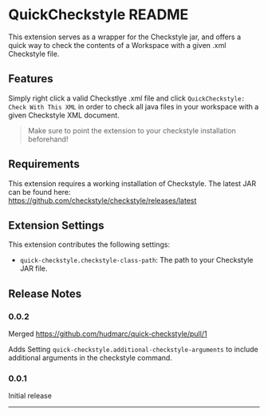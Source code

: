 # QuickCheckstyle README

This extension serves as a wrapper for the Checkstyle jar, and offers a quick way to check the contents of a Workspace with a given .xml Checkstyle file.

## Features


Simply right click a valid Checkstlye .xml file and click `QuickCheckstyle: Check With This XML` in order to check all java files in your workspace with a given Checkstyle XML document.

> Make sure to point the extension to your checkstyle installation beforehand!

## Requirements


This extension requires a working installation of Checkstyle. The latest JAR can be found here: https://github.com/checkstyle/checkstyle/releases/latest


## Extension Settings


This extension contributes the following settings:

* `quick-checkstyle.checkstyle-class-path`: The path to your Checkstyle JAR file.


## Release Notes

### 0.0.2

Merged https://github.com/hudmarc/quick-checkstyle/pull/1

Adds Setting `quick-checkstyle.additional-checkstyle-arguments` to include additional arguments in the checkstyle command.

### 0.0.1

Initial release

---

<!-- ## Following extension guidelines

Ensure that you've read through the extensions guidelines and follow the best practices for creating your extension.

* [Extension Guidelines](https://code.visualstudio.com/api/references/extension-guidelines)

## Working with Markdown

You can author your README using Visual Studio Code. Here are some useful editor keyboard shortcuts:

* Split the editor (`Cmd+\` on macOS or `Ctrl+\` on Windows and Linux).
* Toggle preview (`Shift+Cmd+V` on macOS or `Shift+Ctrl+V` on Windows and Linux).
* Press `Ctrl+Space` (Windows, Linux, macOS) to see a list of Markdown snippets.

## For more information

* [Visual Studio Code's Markdown Support](http://code.visualstudio.com/docs/languages/markdown)
* [Markdown Syntax Reference](https://help.github.com/articles/markdown-basics/)

**Enjoy!** -->
